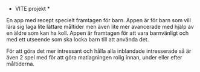 * VITE projekt *

En app med recept specielt framtagen för barn. Appen är för barn som vill lära sig laga lite lättare måltider men även lite mer avancerade med hjälp av en äldre som kan ha koll. Appen är framtagen för att vara barnvänligt och med ett utseende som ska locka barn till att använda det.

För att göra det mer intressant och hålla alla inblandade intresserade så är även 2 spel med för att göra matlagningen rolig innan, under eller efter måltiderna.

